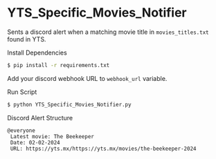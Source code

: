 # YTS_Specific_Movies_Notifier

Sents a discord alert when a matching movie title in `movies_titles.txt` found in YTS.

Install Dependencies
```sh
$ pip install -r requirements.txt
```

Add your discord webhook URL to `webhook_url` variable.

Run Script
```sh
$ python YTS_Specific_Movies_Notifier.py
```

Discord Alert Structure
```
@everyone
 Latest movie: The Beekeeper
 Date: 02-02-2024
 URL: https://yts.mx/https://yts.mx/movies/the-beekeeper-2024
```
